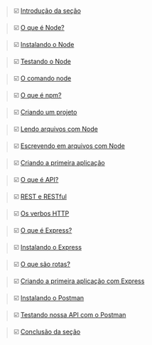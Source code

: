 
> ☑️ [Introdução da seção]() 

> ☑️ [O que é Node?]()

> ☑️ [Instalando o Node]()

> ☑️ [Testando o Node]()

> ☑️ [O comando node]()

> ☑️ [O que é npm?]()

> ☑️ [Criando um projeto]()

> ☑️ [Lendo arquivos com Node]()

> ☑️ [Escrevendo em arquivos com Node]()

> ☑️ [Criando a primeira aplicação]()

> ☑️ [O que é API?]()

> ☑️ [REST e RESTful]()

> ☑️ [Os verbos HTTP]()

> ☑️ [O que é Express?]()

> ☑️ [Instalando o Express]()

> ☑️ [O que são rotas?]()

> ☑️ [Criando a primeira aplicação com Express]()

> ☑️ [Instalando o Postman]()

> ☑️ [Testando nossa API com o Postman]()

> ☑️ [Conclusão da seção]()
